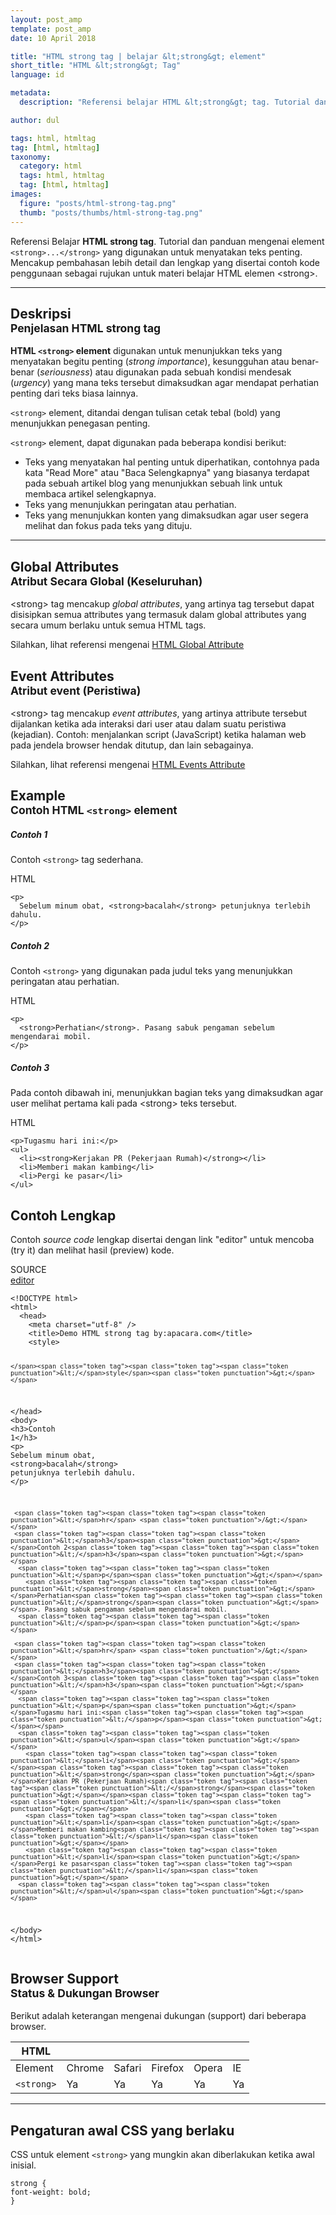 ```yaml
---
layout: post_amp
template: post_amp
date: 10 April 2018

title: "HTML strong tag | belajar &lt;strong&gt; element"
short_title: "HTML &lt;strong&gt; Tag"
language: id

metadata:
  description: "Referensi belajar HTML &lt;strong&gt; tag. Tutorial dan panduan mengenai element &lt;strong&gt;&lt;/strong&gt;, penjelasan dengan contoh kode penggunaan sebagai referensi belajar HTML &lt;strong&gt;"

author: dul

tags: html, htmltag
tag: [html, htmltag]
taxonomy:
  category: html
  tags: html, htmltag
  tag: [html, htmltag]
images:
  figure: "posts/html-strong-tag.png"
  thumb: "posts/thumbs/html-strong-tag.png"
---
```

<p class="text-muted">
    Referensi Belajar <strong>HTML strong tag</strong>. Tutorial dan panduan mengenai element <code>&lt;strong&gt;...&lt;/strong&gt;</code> yang digunakan untuk menyatakan teks penting. Mencakup pembahasan lebih detail dan lengkap yang disertai contoh kode penggunaan sebagai rujukan untuk materi belajar HTML <span lang="id">elemen</span> &lt;strong&gt;.
</p>
<hr class="uk-article-divider">

<h2 class="title-sub bd-danger bd-left bd-left-only">Deskripsi <br>
    <small>Penjelasan HTML <span class="html-tag">strong</span> tag</small>
</h2>
<p>
  <strong>HTML <code>&lt;strong&gt;</code> element</strong> digunakan untuk menunjukkan teks yang menyatakan begitu penting (<em>strong importance</em>), kesungguhan atau benar-benar (<em>seriousness</em>) atau digunakan pada sebuah kondisi mendesak (<em>urgency</em>) yang mana teks tersebut dimaksudkan agar mendapat perhatian penting dari teks biasa lainnya.
</p>
<p><code>&lt;strong&gt;</code> element, ditandai dengan tulisan cetak tebal (bold) yang menunjukkan penegasan penting.</p>
<p><code>&lt;strong&gt;</code> element, dapat digunakan pada beberapa kondisi berikut:</p>
<ul>
  <li>Teks yang menyatakan hal penting untuk diperhatikan, contohnya pada kata "Read More" atau "Baca Selengkapnya" yang biasanya terdapat pada sebuah artikel blog yang menunjukkan sebuah link untuk membaca artikel selengkapnya.</li>
  <li>Teks yang menunjukkan peringatan atau perhatian.</li>
  <li>Teks yang menunjukkan konten yang dimaksudkan agar user segera melihat dan fokus pada teks yang dituju.</li>
</ul>

<hr class="uk-article-divider">
<!-- Global Attributes -->
<section id="global-attribute">
  <h2 class="title-sub bd-danger bd-left bd-left-only">Global Attributes <br>
    <small>Atribut Secara Global (Keseluruhan)</small>
  </h2>
    <div class="">
        <p>&lt;strong&gt; tag mencakup <em>global attributes</em>, yang artinya tag tersebut dapat disisipkan semua attributes yang termasuk dalam global attributes yang secara umum berlaku untuk semua HTML tags.</p>
        <div class="footer-callout info">
          <p>Silahkan, lihat referensi mengenai <a href="/tutorial/html/html-global-attribute.html">HTML Global Attribute</a></p>
        </div>
    </div>
</section>

<!-- Event Attributes -->
<section>
  <h2 class="title-sub bd-danger bd-left bd-left-only">Event Attributes <br>
    <small>Atribut event  (Peristiwa)</small>
  </h2>
    <div class="dul-callout dul-callout-warning">
        <p>&lt;strong&gt; tag mencakup <em>event attributes</em>, yang artinya attribute tersebut dijalankan ketika ada interaksi dari user atau dalam suatu peristiwa (kejadian). Contoh: menjalankan script (JavaScript) ketika halaman web pada jendela browser hendak ditutup, dan lain sebagainya.</p>
        <div class="footer-callout warning">
          <p>Silahkan, lihat referensi mengenai <a href="/tutorial/html/html-event-attribute.html">HTML Events Attribute</a></p>
        </div>
    </div>
</section>

<!-- Example -->
<section id="example">
  <h2 class="title-sub bd-danger bd-left bd-left-only">Example<br>
    <small>Contoh HTML <code>&lt;strong&gt;</code> element</small>
  </h2>
  <div class="dul-block">
  <h5>Contoh 1</h5>
  <p>Contoh <code>&lt;strong&gt;</code> tag sederhana.</p>
<!-- HTML Code Example -->
<div class="icard">
<div class="icard-heading clearfix co-wh bg-pi2">
<div class="icard-bar">
  <div class="icard-bar-left pull-left">
    <i class="fa fa-html5" aria-hidden="true"></i>
    <span>HTML</span>
  </div>
  
</div>
</div>
<div class="icard-body icode itheme">
<pre class="prettyprint linenums line-numbers highlight language-markup"><code data-language="html" class="html  language-markup"><span class="token tag"><span class="token tag"><span class="token punctuation">&lt;</span>p</span><span class="token punctuation">&gt;</span></span>
  Sebelum minum obat, <span class="token tag"><span class="token tag"><span class="token punctuation">&lt;</span>strong</span><span class="token punctuation">&gt;</span></span>bacalah<span class="token tag"><span class="token tag"><span class="token punctuation">&lt;/</span>strong</span><span class="token punctuation">&gt;</span></span> petunjuknya terlebih dahulu.
<span class="token tag"><span class="token tag"><span class="token punctuation">&lt;/</span>p</span><span class="token punctuation">&gt;</span></span><span aria-hidden="true" class="line-numbers-rows"><span></span><span></span><span></span></span></code>
</pre>
</div>
</div>
  </div>
  <div class="dul-block">
  <h5>Contoh 2</h5>
  <p>Contoh <code>&lt;strong&gt;</code> yang digunakan pada judul teks yang menunjukkan peringatan atau perhatian.</p>
<!-- HTML Code Example -->
<div class="icard">
<div class="icard-heading clearfix co-wh bg-pi2">
<div class="icard-bar">
  <div class="icard-bar-left pull-left">
    <i class="fa fa-html5" aria-hidden="true"></i>
    <span>HTML</span>
  </div>
  
</div>
</div>
<div class="icard-body icode itheme">
<pre class="prettyprint linenums line-numbers highlight language-markup"><code data-language="html" class="html  language-markup"><span class="token tag"><span class="token tag"><span class="token punctuation">&lt;</span>p</span><span class="token punctuation">&gt;</span></span>
  <span class="token tag"><span class="token tag"><span class="token punctuation">&lt;</span>strong</span><span class="token punctuation">&gt;</span></span>Perhatian<span class="token tag"><span class="token tag"><span class="token punctuation">&lt;/</span>strong</span><span class="token punctuation">&gt;</span></span>. Pasang sabuk pengaman sebelum mengendarai mobil.
<span class="token tag"><span class="token tag"><span class="token punctuation">&lt;/</span>p</span><span class="token punctuation">&gt;</span></span><span aria-hidden="true" class="line-numbers-rows"><span></span><span></span><span></span></span></code>
</pre>
</div>
</div>
  </div>
  <div class="dul-block">
  <h5>Contoh 3</h5>
  <p>Pada contoh dibawah ini, menunjukkan bagian teks yang dimaksudkan agar user melihat pertama kali pada &lt;strong&gt; teks tersebut.</p>
<!-- HTML Code Example -->
<div class="icard">
<div class="icard-heading clearfix co-wh bg-pi2">
<div class="icard-bar">
  <div class="icard-bar-left pull-left">
    <i class="fa fa-html5" aria-hidden="true"></i>
    <span>HTML</span>
  </div>
  
</div>
</div>
<div class="icard-body icode itheme">
<pre class="prettyprint linenums line-numbers highlight language-markup"><code data-language="html" class="html  language-markup"><span class="token tag"><span class="token tag"><span class="token punctuation">&lt;</span>p</span><span class="token punctuation">&gt;</span></span>Tugasmu hari ini:<span class="token tag"><span class="token tag"><span class="token punctuation">&lt;/</span>p</span><span class="token punctuation">&gt;</span></span>
<span class="token tag"><span class="token tag"><span class="token punctuation">&lt;</span>ul</span><span class="token punctuation">&gt;</span></span>
  <span class="token tag"><span class="token tag"><span class="token punctuation">&lt;</span>li</span><span class="token punctuation">&gt;</span></span><span class="token tag"><span class="token tag"><span class="token punctuation">&lt;</span>strong</span><span class="token punctuation">&gt;</span></span>Kerjakan PR (Pekerjaan Rumah)<span class="token tag"><span class="token tag"><span class="token punctuation">&lt;/</span>strong</span><span class="token punctuation">&gt;</span></span><span class="token tag"><span class="token tag"><span class="token punctuation">&lt;/</span>li</span><span class="token punctuation">&gt;</span></span>
  <span class="token tag"><span class="token tag"><span class="token punctuation">&lt;</span>li</span><span class="token punctuation">&gt;</span></span>Memberi makan kambing<span class="token tag"><span class="token tag"><span class="token punctuation">&lt;/</span>li</span><span class="token punctuation">&gt;</span></span>
  <span class="token tag"><span class="token tag"><span class="token punctuation">&lt;</span>li</span><span class="token punctuation">&gt;</span></span>Pergi ke pasar<span class="token tag"><span class="token tag"><span class="token punctuation">&lt;/</span>li</span><span class="token punctuation">&gt;</span></span>
<span class="token tag"><span class="token tag"><span class="token punctuation">&lt;/</span>ul</span><span class="token punctuation">&gt;</span></span><span aria-hidden="true" class="line-numbers-rows"><span></span><span></span><span></span><span></span><span></span><span></span></span></code>
</pre>
</div>
</div>
  </div>
</section>
<h2 class="title-sub bd-danger bd-left bd-left-only">Contoh Lengkap
</h2>
<p>Contoh <em>source code</em> lengkap disertai dengan link  &quot;editor&quot; untuk mencoba (try it) dan melihat hasil (preview) kode.</p>
<div class="icard">
  <div class="icard-heading clearfix co-wh bg-pi2">
    <div class="icard-bar">
      <div class="icard-bar-left pull-left">
        <i class="fa fa-html5" aria-hidden="true"></i>
        <span>SOURCE</span>
      </div>
      <div class="icard-bar-right pull-right">
        <a href="/example/html/tag/strong.html" target="_blank"><span>editor</span><i class="fa fa-external-link"></i></a>
      </div>
    </div>
  </div>
  <div class="icard-body icode itheme bg-gr3">
<pre class="prettyprint highlight max-height language-markup"><code data-language="html" class="inline  language-markup"><span class="token doctype">&lt;!DOCTYPE html&gt;</span>
<span class="token tag"><span class="token tag"><span class="token punctuation">&lt;</span>html</span><span class="token punctuation">&gt;</span></span>
  <span class="token tag"><span class="token tag"><span class="token punctuation">&lt;</span>head</span><span class="token punctuation">&gt;</span></span>
    <span class="token tag"><span class="token tag"><span class="token punctuation">&lt;</span>meta</span> <span class="token attr-name">charset</span><span class="token attr-value"><span class="token punctuation">=</span><span class="token punctuation">"</span>utf-8<span class="token punctuation">"</span></span> <span class="token punctuation">/&gt;</span></span>
    <span class="token tag"><span class="token tag"><span class="token punctuation">&lt;</span>title</span><span class="token punctuation">&gt;</span></span>Demo HTML strong tag by:apacara.com<span class="token tag"><span class="token tag"><span class="token punctuation">&lt;/</span>title</span><span class="token punctuation">&gt;</span></span>
    <span class="token tag"><span class="token tag"><span class="token punctuation">&lt;</span>style</span><span class="token punctuation">&gt;</span></span><span class="token style language-css">

    </span><span class="token tag"><span class="token tag"><span class="token punctuation">&lt;/</span>style</span><span class="token punctuation">&gt;</span></span>
  <span class="token tag"><span class="token tag"><span class="token punctuation">&lt;/</span>head</span><span class="token punctuation">&gt;</span></span>
  <span class="token tag"><span class="token tag"><span class="token punctuation">&lt;</span>body</span><span class="token punctuation">&gt;</span></span>
     <span class="token tag"><span class="token tag"><span class="token punctuation">&lt;</span>h3</span><span class="token punctuation">&gt;</span></span>Contoh 1<span class="token tag"><span class="token tag"><span class="token punctuation">&lt;/</span>h3</span><span class="token punctuation">&gt;</span></span>
      <span class="token tag"><span class="token tag"><span class="token punctuation">&lt;</span>p</span><span class="token punctuation">&gt;</span></span>
        Sebelum minum obat, <span class="token tag"><span class="token tag"><span class="token punctuation">&lt;</span>strong</span><span class="token punctuation">&gt;</span></span>bacalah<span class="token tag"><span class="token tag"><span class="token punctuation">&lt;/</span>strong</span><span class="token punctuation">&gt;</span></span> petunjuknya terlebih dahulu.
      <span class="token tag"><span class="token tag"><span class="token punctuation">&lt;/</span>p</span><span class="token punctuation">&gt;</span></span>

     <span class="token tag"><span class="token tag"><span class="token punctuation">&lt;</span>hr</span> <span class="token punctuation">/&gt;</span></span>
     <span class="token tag"><span class="token tag"><span class="token punctuation">&lt;</span>h3</span><span class="token punctuation">&gt;</span></span>Contoh 2<span class="token tag"><span class="token tag"><span class="token punctuation">&lt;/</span>h3</span><span class="token punctuation">&gt;</span></span>
      <span class="token tag"><span class="token tag"><span class="token punctuation">&lt;</span>p</span><span class="token punctuation">&gt;</span></span>
        <span class="token tag"><span class="token tag"><span class="token punctuation">&lt;</span>strong</span><span class="token punctuation">&gt;</span></span>Perhatian<span class="token tag"><span class="token tag"><span class="token punctuation">&lt;/</span>strong</span><span class="token punctuation">&gt;</span></span>. Pasang sabuk pengaman sebelum mengendarai mobil.
      <span class="token tag"><span class="token tag"><span class="token punctuation">&lt;/</span>p</span><span class="token punctuation">&gt;</span></span>

     <span class="token tag"><span class="token tag"><span class="token punctuation">&lt;</span>hr</span> <span class="token punctuation">/&gt;</span></span>
     <span class="token tag"><span class="token tag"><span class="token punctuation">&lt;</span>h3</span><span class="token punctuation">&gt;</span></span>Contoh 3<span class="token tag"><span class="token tag"><span class="token punctuation">&lt;/</span>h3</span><span class="token punctuation">&gt;</span></span>
      <span class="token tag"><span class="token tag"><span class="token punctuation">&lt;</span>p</span><span class="token punctuation">&gt;</span></span>Tugasmu hari ini:<span class="token tag"><span class="token tag"><span class="token punctuation">&lt;/</span>p</span><span class="token punctuation">&gt;</span></span>
      <span class="token tag"><span class="token tag"><span class="token punctuation">&lt;</span>ul</span><span class="token punctuation">&gt;</span></span>
        <span class="token tag"><span class="token tag"><span class="token punctuation">&lt;</span>li</span><span class="token punctuation">&gt;</span></span><span class="token tag"><span class="token tag"><span class="token punctuation">&lt;</span>strong</span><span class="token punctuation">&gt;</span></span>Kerjakan PR (Pekerjaan Rumah)<span class="token tag"><span class="token tag"><span class="token punctuation">&lt;/</span>strong</span><span class="token punctuation">&gt;</span></span><span class="token tag"><span class="token tag"><span class="token punctuation">&lt;/</span>li</span><span class="token punctuation">&gt;</span></span>
        <span class="token tag"><span class="token tag"><span class="token punctuation">&lt;</span>li</span><span class="token punctuation">&gt;</span></span>Memberi makan kambing<span class="token tag"><span class="token tag"><span class="token punctuation">&lt;/</span>li</span><span class="token punctuation">&gt;</span></span>
        <span class="token tag"><span class="token tag"><span class="token punctuation">&lt;</span>li</span><span class="token punctuation">&gt;</span></span>Pergi ke pasar<span class="token tag"><span class="token tag"><span class="token punctuation">&lt;/</span>li</span><span class="token punctuation">&gt;</span></span>
      <span class="token tag"><span class="token tag"><span class="token punctuation">&lt;/</span>ul</span><span class="token punctuation">&gt;</span></span>

  <span class="token tag"><span class="token tag"><span class="token punctuation">&lt;/</span>body</span><span class="token punctuation">&gt;</span></span>
<span class="token tag"><span class="token tag"><span class="token punctuation">&lt;/</span>html</span><span class="token punctuation">&gt;</span></span></code>
</pre>
  </div>
</div>
<!-- Article Aside -->

<!-- Browser Support -->
<aside id="browser">
<h2 class="title-sub bd-danger bd-left bd-left-only">Browser Support <br>
  <small>Status &amp; Dukungan Browser </small>
</h2>
<p>Berikut adalah keterangan mengenai dukungan (support) dari beberapa browser.</p>
<div class="table-responsive uk-overflow-container">
  <table class="table uk-table uk-text-nowrap full-width">
        <thead>
          <tr>
            <th>HTML</th>
            <th title="Chrome"><i class="fa fa-chrome fa fa-lg"></i></th>
            <th title="Safari"><i class="fa fa-safari fa fa-lg"></i></th>
            <th title="Firefox"><i class="fa fa-firefox fa fa-lg"></i></th>
            <th title="Opera"><i class="fa fa-opera fa fa-lg"></i></th>
            <th title="Internet Explorer"><i class="fa fa-internet-explorer fa fa-lg"></i></th>
          </tr>
        </thead>
        <tbody>
          <tr>
            <td>Element</td>
            <td>Chrome</td>
            <td>Safari</td>
            <td>Firefox</td>
            <td>Opera</td>
            <td>IE</td>
          </tr>
          <tr>
            <td><code>&lt;strong&gt;</code></td>
            <td class="success">Ya</td>
            <td class="success">Ya</td>
            <td class="success">Ya</td>
            <td class="success">Ya</td>
            <td class="success">Ya</td>
          </tr>
        </tbody>
  </table>
</div>

<hr class="uk-article-divider">
<!-- Default CSS -->
<div class="dul-block">
  <h2 class="title-sub bd-danger bd-left bd-left-only">Pengaturan awal CSS yang berlaku&nbsp;</h2>
  <p>CSS untuk element <code>&lt;strong&gt;</code> yang mungkin akan diberlakukan ketika awal inisial.</p>
  <div class="icode itheme css">
<pre class="prettyprint highlight language-css"><code data-language="css" class=" inline language-css"><span class="token selector">strong</span> <span class="token punctuation">{</span>
<span class="token property">font-weight</span><span class="token punctuation">:</span> bold<span class="token punctuation">;</span>
<span class="token punctuation">}</span></code></pre>
</div>
</div>

</aside>